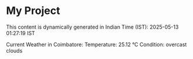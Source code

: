 # My Project

This content is dynamically generated in Indian Time (IST): 2025-05-13 01:27:19 IST


Current Weather in Coimbatore:
Temperature: 25.12 °C
Condition: overcast clouds
